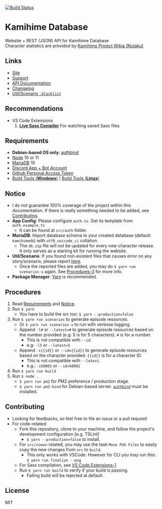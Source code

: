 [![Build Status](https://travis-ci.org/gazmull/kamihime-database.svg?branch=master)](https://travis-ci.org/gazmull/kamihime-database)
# Kamihime Database
Website + REST (JSON) API for Kamihime Database
<br> Character statistics are provided by [Kamihime Project Wikia (Nutaku)](https://kamihime-project.wikia.com)

## Links
- [Site](https://kamihimedb.thegzm.space)
- [Support](http://support.thegzm.space)
- [API Documentation](https://gazmull.github.io/kamihime-database)
- [Changelog](/CHANGELOG.md)
- [Util/Scenario `.blacklist`](https://gist.github.com/gazmull/45cd187e4a476795bcef630a8018e1a6)

## Recommendations
- VS Code Extensions
    1. **[Live Sass Compiler](https://marketplace.visualstudio.com/items?itemName=ritwickdey.live-sass)** For watching saved Sass files

## Requirements
- **Debian-based OS only**: [authbind](https://sites.google.com/site/mytechnicalcollection/utility/authbind)
- [Node](https://nodejs.org) 10 or 11
- [MariaDB](https://mariadb.org) 10
- [Discord App + Bot Account](https://discordapp.com/developers/applications/me)
- [Github Personal Access Token](https://github.com/settings/tokens)
- [Build Tools (**Windows**)](https://github.com/felixrieseberg/windows-build-tools) | [Build Tools (**Linux**)](https://superuser.com/questions/352000/whats-a-good-way-to-install-build-essentials-all-common-useful-commands-on)

## Notice
- I do not guarantee 100% coverage of the project within this documentation. If there is really something needed to be added, see [Contributing](#Contributing).
- **App Config**: Please configure `auth.ts`. Get its template from `auth.example.ts`
    - It can be found at `src/auth` folder.
- **MariaDB**: Import database schema to your created database (default: `kamihimedb`) with `utf8_unicode_ci` collation.
    - The `db.zip` file will not be updated for every new character release. It only serves as a starting kit for running the website.
- **Util/Scenario**: If you found non-existent files that causes error on any story/scenario, please report [here](https://gist.github.com/gazmull/45cd187e4a476795bcef630a8018e1a6).
    - Once the reported files are added, you may do `$ yarn run scenarios-v` again. See [Procedures-3](#Procedures) for more info.
- **Package Manager**: [Yarn](https://yarnpkg.com/en/docs/getting-started) is recommended.

## Procedures
1. Read [Requirements](#Requirements) and [Notice](#Notice).
2. Run `$ yarn`
    - You have to build the src too: `$ yarn --production=false`
3. Run `$ yarn run scenarios` to generate episode resources.
    - Or `$ yarn run scenarios-v` to run with verbose logging.
    - Append `-l#` or `--latest=#` to generate episode resources based on the number provided (e.g: 5 is for 5 characters). `#` is for a number.
        - This is not compatible with `--id`.
        - e.g: `-l5` or `--latest=5`
    - Append `-i{{id}}` or `--id={{id}}` to generate episode resources based on the character provided. `{{id}}` is for a character ID.
        - This is not compatible with `--latest`.
        - e.g.: `-ik0001` or `--id=k0001`
4. Run `$ yarn run build`
5. Run `$ node .`
    - `$ yarn run pm2` for PM2 preference / production stage.
    - `$ yarn run pm2-bind` for Debian-based server. [`authbind`](#Requirements) must be installed.

## Contributing
- Looking for feedbacks, so feel free to file an issue or a pull request!
- For code-related:
    - Fork this repository, clone to your machine, and follow the project's development configuration [e.g. TSLint]
        - `$ yarn --production=false` to install.
    - For `src/views`-related, you may use the task `Move PUG Files` to easily copy the new changes from `src` to `build`.
        - This only works with VSCode. However for CLI you may run this: `$ yarn run finalize --pug`
    - For Sass compilation, see [VS Code Extensions-1](#Recommendations)
    - Run `$ yarn run build` to verify if your build is passing.
        - Failing build will be rejected at default.

## License
MIT
